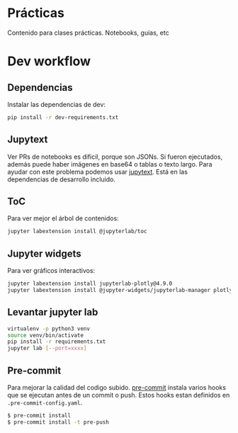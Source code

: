 # Prácticas
Contenido para clases prácticas. Notebooks, guías, etc

# Dev workflow
## Dependencias
Instalar las dependencias de dev:
```bash
pip install -r dev-requirements.txt
```

## Jupytext
Ver PRs de notebooks es dificil, porque son JSONs. Si fueron ejecutados, además puede haber imágenes en base64 o tablas
o texto largo. Para ayudar con este problema podemos usar [jupytext](https://jupytext.readthedocs.io/en/latest/introduction.html).
Está en las dependencias de desarrollo incluido.

## ToC
Para ver mejor el árbol de contenidos:
```bash
jupyter labextension install @jupyterlab/toc
```

## Jupyter widgets
Para ver gráficos interactivos:
```bash
jupyter labextension install jupyterlab-plotly@4.9.0
jupyter labextension install @jupyter-widgets/jupyterlab-manager plotlywidget@4.9.0
```

## Levantar jupyter lab
```bash
virtualenv -p python3 venv
source venv/bin/activate
pip install -r requirements.txt
jupyter lab [--port=xxxx]
```

## Pre-commit
Para mejorar la calidad del codigo subido. [pre-commit](https://pre-commit.com) instala varios hooks que se ejecutan
antes de un commit o push. Estos hooks estan definidos en `.pre-commit-config.yaml`.

```bash
$ pre-commit install
$ pre-commit install -t pre-push
```

